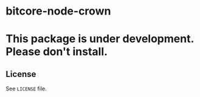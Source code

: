 bitcore-node-crown
==================

# This package is under development. Please don't install.

## License

See `LICENSE` file.
